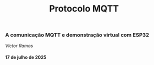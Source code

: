 <h1 style="text-align: center;">Protocolo MQTT<br><br>

### A comunicação MQTT e demonstração virtual com ESP32

*Victor Ramos* 

<h4> 17 de julho de 2025
